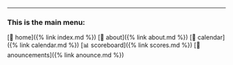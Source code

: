 ---

### This is the main menu:
[:house_with_garden: home]({% link index.md %}) [:wave: about]({% link about.md %})  [:calendar: calendar]({% link calendar.md %})  [:bar_chart: scoreboard]({% link scores.md %})  [:loudspeaker: anouncements]({% link anounce.md %})
